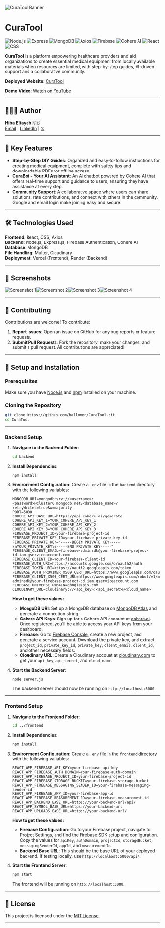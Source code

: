 ![CuraTool Banner](Banner.png)

# CuraTool

![Node.js](https://img.shields.io/badge/Node.js-v18-green)
![Express](https://img.shields.io/badge/Express-v4.18.2-blue)
![MongoDB](https://img.shields.io/badge/MongoDB-v6-green)
![Axios](https://img.shields.io/badge/Axios-v1.4-yellow)
![Firebase](https://img.shields.io/badge/Firebase-v9-orange)
![Cohere AI](https://img.shields.io/badge/Cohere_AI-v3.0-blue)
![React](https://img.shields.io/badge/React-v18-blue)
![CSS](https://img.shields.io/badge/CSS-3-blue)


**CuraTool** is a platform empowering healthcare providers and aid organizations to create essential medical equipment from locally available materials when resources are limited, with step-by-step guides, AI-driven support and a collaborative community.


**Deployed Website**: [CuraTool](https://cura-tool.vercel.app/)
  
**Demo Video**: [Watch on YouTube](https://youtu.be/KytSsBOuRl0)

---

## 👩🏾‍💻 Author

**Hiba Eltayeb** 🇸🇩  
[Email](mailto:hebaaltayeb2@icloud.com) | [LinkedIn](https://www.linkedin.com/in/hibaeltayeb/) | [𝕏](https://x.com/Hibathepro)

---

## 🌟 Key Features

- **Step-by-Step DIY Guides**: Organized and easy-to-follow instructions for creating medical equipment, complete with safety tips and downloadable PDFs for offline access.
- **CuraBot - Your AI Assistant**: An AI chatbot powered by Cohere AI that offers real-time support and guidance to users, ensuring they have assistance at every step.
- **Community Support**: A collaborative space where users can share solutions, rate contributions, and connect with others in the community. Google and email login make joining easy and secure.

---

## 🛠️ Technologies Used

**Frontend**: React, CSS, Axios  
**Backend**: Node.js, Express.js, Firebase Authentication, Cohere AI  
**Database**: MongoDB  
**File Handling**: Multer, Cloudinary  
**Deployment**: Vercel (Frontend), Render (Backend)  

---

## 📸 Screenshots

![Screenshot 1](Screenshot0.png)![Screenshot 2](Screenshot1.png)![Screenshot 3](Screenshot2.png)![Screenshot 4](Screenshot3.png)

---

## 🤝 Contributing

Contributions are welcome! To contribute:
1. **Report Issues**: Open an issue on GitHub for any bug reports or feature requests.
2. **Submit Pull Requests**: Fork the repository, make your changes, and submit a pull request. All contributions are appreciated!

---

## 🔧 Setup and Installation

### Prerequisites

Make sure you have [Node.js](https://nodejs.org/) and [npm](https://www.npmjs.com/) installed on your machine.

### Cloning the Repository

```bash
git clone https://github.com/hallomer/CuraTool.git
cd CuraTool
```

---

### Backend Setup

1. **Navigate to the Backend Folder**:
   ```bash
   cd backend
   ```
2. **Install Dependencies**:
   ```bash
   npm install
   ```
3. **Environment Configuration**: Create a `.env` file in the `backend` directory with the following variables:

   ```plaintext
   MONGODB_URI=mongodb+srv://<username>:<password>@cluster0.mongodb.net/<database_name>?retryWrites=true&w=majority
   PORT=5000
   COHERE_API_BASE_URL=https://api.cohere.ai/generate
   COHERE_API_KEY_1=YOUR_COHERE_API_KEY_1
   COHERE_API_KEY_2=YOUR_COHERE_API_KEY_2
   COHERE_API_KEY_3=YOUR_COHERE_API_KEY_3
   FIREBASE_PROJECT_ID=your-firebase-project-id
   FIREBASE_PRIVATE_KEY_ID=your-firebase-private-key-id
   FIREBASE_PRIVATE_KEY="-----BEGIN PRIVATE KEY-----\nYOUR_PRIVATE_KEY\n-----END PRIVATE KEY-----"
   FIREBASE_CLIENT_EMAIL=firebase-adminsdk@your-firebase-project-id.iam.gserviceaccount.com
   FIREBASE_CLIENT_ID=your-firebase-client-id
   FIREBASE_AUTH_URI=https://accounts.google.com/o/oauth2/auth
   FIREBASE_TOKEN_URI=https://oauth2.googleapis.com/token
   FIREBASE_AUTH_PROVIDER_X509_CERT_URL=https://www.googleapis.com/oauth2/v1/certs
   FIREBASE_CLIENT_X509_CERT_URL=https://www.googleapis.com/robot/v1/metadata/x509/firebase-adminsdk@your-firebase-project-id.iam.gserviceaccount.com
   FIREBASE_UNIVERSE_DOMAIN=googleapis.com
   CLOUDINARY_URL=cloudinary://<api_key>:<api_secret>@<cloud_name>
   ```

   **How to get these values:**
   - **MongoDB URI**: Set up a MongoDB database on [MongoDB Atlas](https://www.mongodb.com/atlas/database) and generate a connection string.
   - **Cohere API Keys**: Sign up for a Cohere API account at [cohere.ai](https://cohere.ai/). Once registered, you’ll be able to access your API keys from your dashboard.
   - **Firebase**: Go to [Firebase Console](https://console.firebase.google.com/), create a new project, and generate a service account. Download the private key, and extract `project_id`, `private_key_id`, `private_key`, `client_email`, `client_id`, and other necessary fields.
   - **Cloudinary URL**: Create a Cloudinary account at [cloudinary.com](https://cloudinary.com/) to get your `api_key`, `api_secret`, and `cloud_name`.

4. **Start the Backend Server**:
   ```bash
   node server.js
   ```
   The backend server should now be running on `http://localhost:5000`.

---

### Frontend Setup

1. **Navigate to the Frontend Folder**:
   ```bash
   cd ../frontend
   ```
2. **Install Dependencies**:
   ```bash
   npm install
   ```
3. **Environment Configuration**: Create a `.env` file in the `frontend` directory with the following variables:

   ```plaintext
   REACT_APP_FIREBASE_API_KEY=your-firebase-api-key
   REACT_APP_FIREBASE_AUTH_DOMAIN=your-firebase-auth-domain
   REACT_APP_FIREBASE_PROJECT_ID=your-firebase-project-id
   REACT_APP_FIREBASE_STORAGE_BUCKET=your-firebase-storage-bucket
   REACT_APP_FIREBASE_MESSAGING_SENDER_ID=your-firebase-messaging-sender-id
   REACT_APP_FIREBASE_APP_ID=your-firebase-app-id
   REACT_APP_FIREBASE_MEASUREMENT_ID=your-firebase-measurement-id
   REACT_APP_BACKEND_BASE_URL=https://your-backend-url/api/
   REACT_APP_SYMBOL_BASE_URL=https://your-backend-url
   REACT_APP_UPLOADS_BASE_URL=https://your-backend-url/
   ```

   **How to get these values:**
   - **Firebase Configuration**: Go to your Firebase project, navigate to Project Settings, and find the Firebase SDK setup and configuration. Copy the values for `apiKey`, `authDomain`, `projectId`, `storageBucket`, `messagingSenderId`, `appId`, and `measurementId`.
   - **Backend Base URL**: This should be the base URL of your deployed backend. If testing locally, use `http://localhost:5000/api/`.

4. **Start the Frontend Server**:
   ```bash
   npm start
   ```
   The frontend will be running on `http://localhost:3000`.

---

## 📜 License

This project is licensed under the [MIT License](LICENSE).

---
